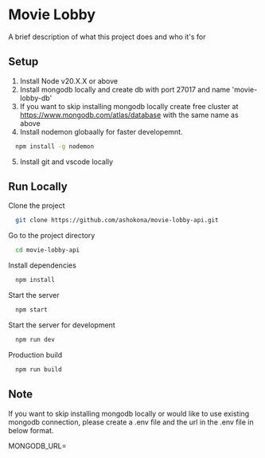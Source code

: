 
# Movie Lobby

A brief description of what this project does and who it's for


## Setup

1. Install Node v20.X.X or above
2. Install mongodb locally and create db with port 27017 and name 'movie-lobby-db'
3. If you want to skip installing mongodb locally create free cluster at https://www.mongodb.com/atlas/database with the same name as above
4. Install nodemon globaally for faster developemnt.
```bash
  npm install -g nodemon
```
5. Install git and vscode locally
## Run Locally

Clone the project

```bash
  git clone https://github.com/ashokona/movie-lobby-api.git
```

Go to the project directory

```bash
  cd movie-lobby-api
```

Install dependencies

```bash
  npm install
```

Start the server

```bash
  npm start
```

Start the server for development

```bash
  npm run dev
```

Production build

```bash
  npm run build
```


## Note

If you want to skip installing mongodb locally or would like to use existing mongodb connection, please create a .env file and the url in the .env file in below format.

MONGODB_URL=<mongo url>